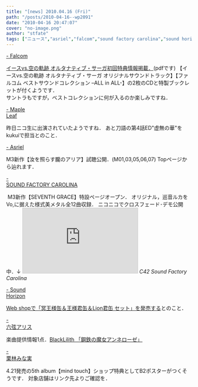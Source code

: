 ```yaml
---
title: "[news] 2010.04.16 (Fri)"
path: "/posts/2010-04-16--wp2091"
date: "2010-04-16 20:47:07"
cover: "no-image.png"
author: "stfate"
tags: ["ニュース","asriel","falcom","sound factory carolina","sound horizon","六弦アリス","栗林みな実","霜月はるか"]
---
```


<style type="text/css">
<!--
p {white-space: pre-wrap};
-->
</style>

<a  href="http://www.falcom.co.jp/" target="_blank">- Falcom</a>
<div ><a href="http://www.falcom.co.jp/kaisya/ir/pdf/100416_vssp.pdf" target="_blank">イースvs.空の軌跡 オルタナティブ・サーガ初回特典情報掲載．</a>(pdfです)
【イースvs.空の軌跡 オルタナティブ・サーガ オリジナルサウンドトラック】【ファルコム ベストサウンドコレクション –ALL in ALL-】の2枚のCDと特製ブックレットが付くようです．
<div >サントラもですが，ベストコレクションに何が入るのか楽しみですね．</div></div>

<a  href="http://ameblo.jp/shimotsukin/" target="_blank">- Maple Leaf</a>
<div >昨日ニコ生に出演されていたようですね．
あと刀語の第4話ED"虚無の華"をkukuiで担当とのこと．</div>

<a  href="http://www.asriel.jp/m/" target="_blank">- Asriel</a>
<div >M3新作【汝を照らす朧のアリア】試聴公開．(M01,03,05,06,07)
Topページから辿れます．</div>

<a  href="http://carolina.web.infoseek.co.jp/" target="_blank">- SOUND FACTORY CAROLINA</a>
<div ><a href="http://carolina.web.infoseek.co.jp/sginfo.html" target="_blank"><img src="http://carolina.web.infoseek.co.jp/sfc_pic/sg_bn1.jpg" alt="" /></a>
M3新作【SEVENTH GRACE】特設ページオープン．
オリジナル，巡音ルカをVo,に据えた様式美メタル全12曲収録．
ニコニコでクロスフェード･デモ公開中．↓
<iframe width="312" height="176" src="http://ext.nicovideo.jp/thumb/sm10402393" scrolling="no" style="border:solid 1px #CCC;" frameborder="0"><a href="http://www.nicovideo.jp/watch/sm10402393">【ニコニコ動画】【巡音ルカ】SEVENTH GRACEクロスフェードデモ【2010春M3】</a></iframe>
<em>C42 Sound Factory Carolina</em></div>

<a  href="http://www.soundhorizon.com/" target="_blank">- Sound Horizon</a>
<div ><a href="http://www.soundhorizon.com/information/index.html#100416" target="_blank">Web shopで「冥王様缶＆王様君缶＆Lion君缶 セット」を発売する</a>とのこと．</div>

<a  href="http://www.rokugen.net/" target="_blank">- 六弦アリス</a>
<div >楽曲提供情報1点．<a href="http://www.lilith-soft.com/" target="_blank">BlackLilith 「鋼鉄の魔女アンネローゼ」</a></div>

<a  href="http://kuribayashi-minami.jp/information/index.html" target="_blank">- 栗林みな実</a>
<div >4.21発売の5th album【mind touch】ショップ特典としてB2ポスターがつくそうです．
対象店舗はリンク先よりご確認を．</div>